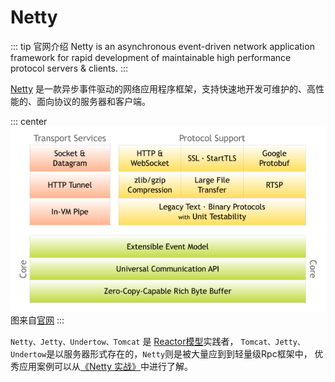 # Netty

::: tip 官网介绍
Netty is an asynchronous event-driven network application framework
for rapid development of maintainable high performance protocol servers & clients.
:::

[Netty](https://netty.io) 是一款异步事件驱动的网络应用程序框架，支持快速地开发可维护的、高性能的、面向协议的服务器和客户端。

::: center
![An image](./images/components.png)图来自[官网](https://netty.io)
:::

`Netty、Jetty、Undertow、Tomcat` 是 [Reactor模型](./doug-lea/nio.pdf)实践者，
`Tomcat、Jetty、Undertow`是以服务器形式存在的，`Netty`则是被大量应到到轻量级Rpc框架中，
优秀应用案例可以从[《Netty 实战》](https://book.douban.com/subject/27038538/)中进行了解。
